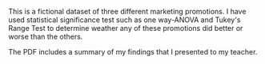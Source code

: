 This is a fictional dataset of three different marketing promotions. I have used statistical significance test such as one way-ANOVA and Tukey's Range Test
to determine weather any of these promotions did better or worse than the others. 

The PDF includes a summary of my findings that I presented to my teacher. 

